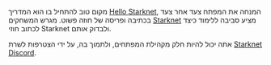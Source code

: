 מקום טוב להתחיל בו הוא המדריך [Hello Starknet](https://docs.starknet.io/documentation/), המנחה את המפתח צעד אחר צעד בכתיבה ופריסה של חוזה פשוט. מגרש המשחקים [Starknet](https://starknet.io/playground/?lesson=starknet_contract) מציע סביבה ללימוד כיצד לכתוב חוזי Starknet ולבדוק אותם. 

אתה יכול להיות חלק מקהילת המפתחים, ולתמוך בה, על ידי הצטרפות לשרת [Starknet Discord](https://discord.com/invite/QypNMzkHbc).